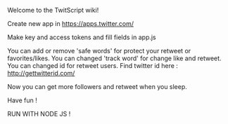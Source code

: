 Welcome to the TwitScript wiki!

Create new app in https://apps.twitter.com/

Make key and access tokens and fill fields in app.js

You can add or remove 'safe words' for protect your retweet or favorites/likes. You can changed 'track word' for change like and retweet. You can changed id for retweet users. Find twitter id here : http://gettwitterid.com/

Now you can get more followers and retweet when you sleep.

Have fun !

RUN WITH NODE JS !
